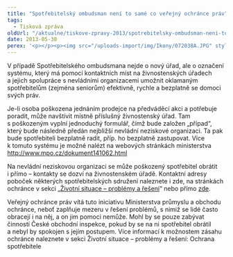 ```yaml
---
title: "Spotřebitelský ombudsman není to samé co veřejný ochránce práv"
tags:
  - Tisková zpráva
oldUrl: "/aktualne/tiskove-zpravy-2013/spotrebitelsky-ombudsman-neni-to-same-co-verejny-ochrance-prav"
date: 2013-05-30
perex: '<p></p><p><img src="/uploads-import/img/Ikony/072038A.JPG" style="PADDING-RIGHT: 10px; FLOAT: left" height="219" width="157" alt="" />Za účelem okamžitého řešení problémů s nepoctivým přístupem některých prodejců na tzv. předváděcích akcích vytvořilo Ministerstvo průmyslu a obchodu při živnostenských úřadech nový systém tzv. Spotřebitelského ombudsmana. Lidé by si ho však neměli plést s veřejným ochráncem práv (ombudsmanem), protože ten není oprávněn jednání prodejců na předváděcích akcích prošetřovat, ani poskytovat právní poradenství v této oblasti.</p>'
---
```


<!-- imported from the old website -->

<p>V případě Spotřebitelského ombudsmana nejde o nový úřad, ale o označení systému, který má pomocí kontaktních míst na živnostenských úřadech a jejich spolupráce s nevládními organizacemi umožnit oklamaným spotřebitelům (zejména seniorům) efektivně, rychle a bezplatně se domoci svých práv. </p><p>Je-li osoba poškozena jednáním prodejce na předváděcí akci a potřebuje poradit, může navštívit místně příslušný živnostenský úřad. Tam s poškozeným vyplní jednoduchý formulář, čímž bude založen „případ“, který bude následně předán nejbližší nevládní neziskové organizaci. Ta pak bude spotřebiteli bezplatně radit, příp. ho bezplatně zastupovat. Více k tomuto systému je možné nalézt na webových stránkách ministerstva <a title="Otevření do nového okna" href="http://www.mpo.cz/dokument141062.html" target="_blank">http://www.mpo.cz/dokument141062.html</a>  </p><p>Na nevládní neziskovou organizaci se může poškozený spotřebitel obrátit i přímo – kontakty se dozví na živnostenském úřadě. Kontaktní adresy poboček některých spotřebitelských sdružení naleznete i zde, na stránkách ochránce v sekci „<a href="https://www.ochrance.cz/stiznosti-na-urady/chcete-si-stezovat/zivotni-situace/" target="_blank">Životní situace – problémy a řešení</a>“ nebo přímo <a href="http://www.ochrance.cz/uploads-import/Letaky/Ochrana_spotrebitele-priloha_III-13.pdf" target="_blank">zde</a>.</p><p>Veřejný ochránce práv vítá tuto iniciativu Ministerstva průmyslu a obchodu ochránce, neboť zaplňuje mezeru v řešení problémů, s nimiž se lidé často obracejí i na něj, a on jim pomoci nemůže. Mohl by se pouze zabývat činností České obchodní inspekce, pokud by se na ni spotřebitel obrátil a nebyl by spokojen s jejím postupem. Více informací k možnostem zásahu ochránce naleznete v sekci Životní situace – problémy a řešení: Ochrana spotřebitele</p>

